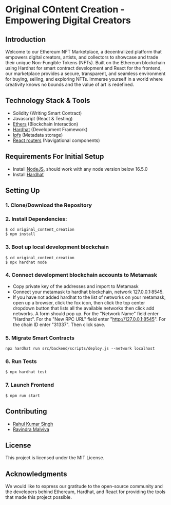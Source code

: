 # Original COntent Creation - Empowering Digital Creators

## Introduction
Welcome to our Ethereum NFT Marketplace, a decentralized platform that empowers digital creators, artists, and collectors to showcase and trade their unique Non-Fungible Tokens (NFTs). Built on the Ethereum blockchain using Hardhat for smart contract development and React for the frontend, our marketplace provides a secure, transparent, and seamless environment for buying, selling, and exploring NFTs. Immerse yourself in a world where creativity knows no bounds and the value of art is redefined.

## Technology Stack & Tools

- Solidity (Writing Smart Contract)
- Javascript (React & Testing)
- [Ethers](https://docs.ethers.io/v5/) (Blockchain Interaction)
- [Hardhat](https://hardhat.org/) (Development Framework)
- [Ipfs](https://ipfs.io/) (Metadata storage)
- [React routers](https://v5.reactrouter.com/) (Navigational components)

## Requirements For Initial Setup
- Install [NodeJS](https://nodejs.org/en/), should work with any node version below 16.5.0
- Install [Hardhat](https://hardhat.org/)

## Setting Up
### 1. Clone/Download the Repository

### 2. Install Dependencies:
```
$ cd original_content_creation
$ npm install
```
### 3. Boot up local development blockchain
```
$ cd original_content_creation
$ npx hardhat node
```

### 4. Connect development blockchain accounts to Metamask
- Copy private key of the addresses and import to Metamask
- Connect your metamask to hardhat blockchain, network 127.0.0.1:8545.
- If you have not added hardhat to the list of networks on your metamask, open up a browser, click the fox icon, then click the top center dropdown button that lists all the available networks then click add networks. A form should pop up. For the "Network Name" field enter "Hardhat". For the "New RPC URL" field enter "http://127.0.0.1:8545". For the chain ID enter "31337". Then click save.  


### 5. Migrate Smart Contracts
`npx hardhat run src/backend/scripts/deploy.js --network localhost`

### 6. Run Tests
`$ npx hardhat test`

### 7. Launch Frontend
`$ npm run start`

## Contributing
- [Rahul Kumar Singh](https://github.com/Goodwiller) 
- [Ravindra Malviya](https://github.com/malviyaravi) 

## License
This project is licensed under the MIT License.

## Acknowledgments
We would like to express our gratitude to the open-source community and the developers behind Ethereum, Hardhat, and React for providing the tools that made this project possible.

